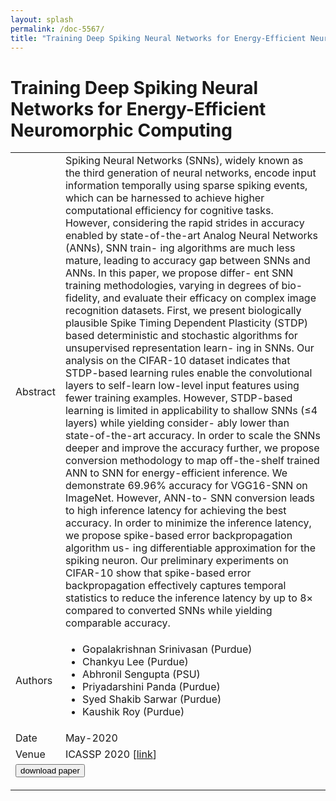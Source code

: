 ```yaml
---
layout: splash
permalink: /doc-5567/
title: "Training Deep Spiking Neural Networks for Energy-Efficient Neuromorphic Computing"
---
```


# Training Deep Spiking Neural Networks for Energy-Efficient Neuromorphic Computing

<table>
    <tbody>
    <tr>
        <td>Abstract</td>
        <td>Spiking Neural Networks (SNNs), widely known as the third generation of neural networks, encode input information temporally using sparse spiking events, which can be harnessed to achieve higher computational efficiency for cognitive tasks. However, considering the rapid strides in accuracy enabled by state-of-the-art Analog Neural Networks (ANNs), SNN train- ing algorithms are much less mature, leading to accuracy gap between SNNs and ANNs. In this paper, we propose differ- ent SNN training methodologies, varying in degrees of bio- fidelity, and evaluate their efficacy on complex image recognition datasets. First, we present biologically plausible Spike Timing Dependent Plasticity (STDP) based deterministic and stochastic algorithms for unsupervised representation learn- ing in SNNs. Our analysis on the CIFAR-10 dataset indicates that STDP-based learning rules enable the convolutional layers to self-learn low-level input features using fewer training examples. However, STDP-based learning is limited in applicability to shallow SNNs (≤4 layers) while yielding consider- ably lower than state-of-the-art accuracy. In order to scale the SNNs deeper and improve the accuracy further, we propose conversion methodology to map off-the-shelf trained ANN to SNN for energy-efficient inference. We demonstrate 69.96% accuracy for VGG16-SNN on ImageNet. However, ANN-to- SNN conversion leads to high inference latency for achieving the best accuracy. In order to minimize the inference latency, we propose spike-based error backpropagation algorithm us- ing differentiable approximation for the spiking neuron. Our preliminary experiments on CIFAR-10 show that spike-based error backpropagation effectively captures temporal statistics to reduce the inference latency by up to 8× compared to converted SNNs while yielding comparable accuracy.</td>
    </tr>
    <tr>
        <td>Authors</td>
        <td>
            <ul>
                <li>Gopalakrishnan Srinivasan (Purdue)</li>
                <li>Chankyu Lee (Purdue)</li>
                <li>Abhronil Sengupta (PSU)</li>
                <li>Priyadarshini Panda (Purdue)</li>
                <li>Syed Shakib Sarwar (Purdue)</li>
                <li>Kaushik Roy (Purdue)</li>
            </ul>
        </td>
    </tr>
    <tr>
        <td>Date</td>
        <td>May-2020</td>
    </tr>
    <tr>
        <td>Venue</td>
        <td>ICASSP 2020 [<a href="https://ieeexplore.ieee.org/document/9053914">link</a>]</td>
    </tr>
        <tr>
            <td colspan="2">
                <form method="get" action="https://ieeexplore.ieee.org/document/9053914">
                    <button type="submit">download paper</button>
                </form>
            </td>
        </tr>
    </tbody>
</table>
